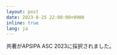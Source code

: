 ```yaml
---
layout: post
date: 2023-8-25 22:00:00+0900
inline: true
lang: ja
---
```


共著がAPSIPA ASC 2023に採択されました。